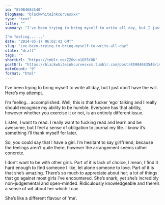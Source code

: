 ```yaml
---
id: "85984683540"
blogName: "blackwhiteinkcurvesxxx"
type: "text"
title: ""
summary: "I've been trying to bring myself to write all day, but I just don't have the will. Here's my attempt. 

I'm feeling......"
date: "2014-05-17 06:02:42 GMT"
slug: "ive-been-trying-to-bring-myself-to-write-all-day"
state: "draft"
tags: ""
shortUrl: "https://tmblr.co/ZZ0w-n1G55YOK"
postUrl: "https://blackwhiteinkcurvesxxx.tumblr.com/post/85984683540/ive-been-trying-to-bring-myself-to-write-all-day"
noteCount: "0"
format: "html"
---
```


I’ve been trying to bring myself to write all day, but I just don’t have the will. Here’s my attempt. 

I’m feeling… accomplished. Well, this is that fucker ‘ego’ talking and I really should recognise my ability to be humble. Everyone has that ability, however whether you exercise it or not, is an entirely different issue.

Listen, I want to read. I really want to fucking read and learn and be awesome, but I feel a sense of obligation to journal my life. I know it’s something I’ll thank myself for later.

So, you could say that I have a girl. I’m hesitant to say girlfriend, because the feelings aren’t quite there, however the arrangement seems rather concrete.

I don’t want to be with other girls. Part of it is lack of choice, I mean, I find it hard enough to find someone I like, let alone someone to love. Part of it is that she’s amazing. There’s so much to appreciate about her; a lot of things that go against most girls I’ve encountered. She’s snark, yet she’s incredibly non-judgemental and open-minded. Ridiculously knowledgeable and there’s a sense of wit about her which I can

She’s like a different flavour of 'me’.